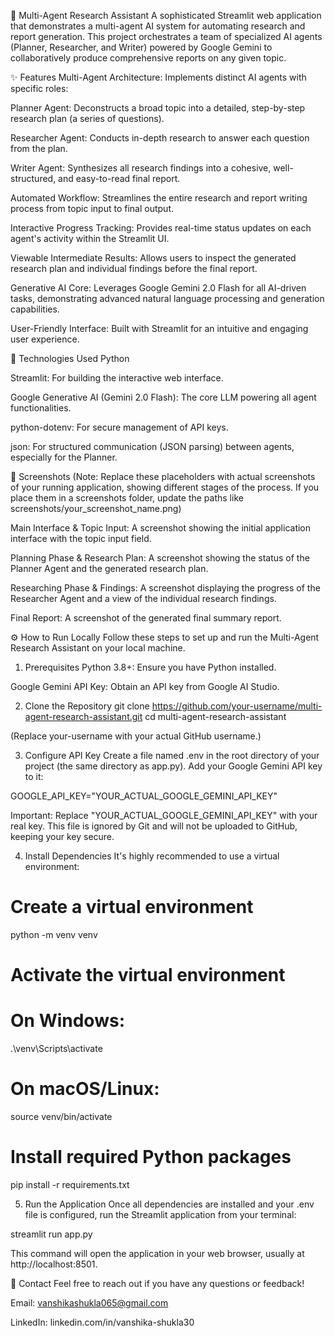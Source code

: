 🤖 Multi-Agent Research Assistant
A sophisticated Streamlit web application that demonstrates a multi-agent AI system for automating research and report generation. This project orchestrates a team of specialized AI agents (Planner, Researcher, and Writer) powered by Google Gemini to collaboratively produce comprehensive reports on any given topic.

✨ Features
Multi-Agent Architecture: Implements distinct AI agents with specific roles:

Planner Agent: Deconstructs a broad topic into a detailed, step-by-step research plan (a series of questions).

Researcher Agent: Conducts in-depth research to answer each question from the plan.

Writer Agent: Synthesizes all research findings into a cohesive, well-structured, and easy-to-read final report.

Automated Workflow: Streamlines the entire research and report writing process from topic input to final output.

Interactive Progress Tracking: Provides real-time status updates on each agent's activity within the Streamlit UI.

Viewable Intermediate Results: Allows users to inspect the generated research plan and individual findings before the final report.

Generative AI Core: Leverages Google Gemini 2.0 Flash for all AI-driven tasks, demonstrating advanced natural language processing and generation capabilities.

User-Friendly Interface: Built with Streamlit for an intuitive and engaging user experience.

🚀 Technologies Used
Python

Streamlit: For building the interactive web interface.

Google Generative AI (Gemini 2.0 Flash): The core LLM powering all agent functionalities.

python-dotenv: For secure management of API keys.

json: For structured communication (JSON parsing) between agents, especially for the Planner.

📸 Screenshots
(Note: Replace these placeholders with actual screenshots of your running application, showing different stages of the process. If you place them in a screenshots folder, update the paths like screenshots/your_screenshot_name.png)

Main Interface & Topic Input:
A screenshot showing the initial application interface with the topic input field.

Planning Phase & Research Plan:
A screenshot showing the status of the Planner Agent and the generated research plan.

Researching Phase & Findings:
A screenshot displaying the progress of the Researcher Agent and a view of the individual research findings.

Final Report:
A screenshot of the generated final summary report.

⚙️ How to Run Locally
Follow these steps to set up and run the Multi-Agent Research Assistant on your local machine.

1. Prerequisites
Python 3.8+: Ensure you have Python installed.

Google Gemini API Key: Obtain an API key from Google AI Studio.

2. Clone the Repository
git clone https://github.com/your-username/multi-agent-research-assistant.git
cd multi-agent-research-assistant

(Replace your-username with your actual GitHub username.)

3. Configure API Key
Create a file named .env in the root directory of your project (the same directory as app.py). Add your Google Gemini API key to it:

GOOGLE_API_KEY="YOUR_ACTUAL_GOOGLE_GEMINI_API_KEY"

Important: Replace "YOUR_ACTUAL_GOOGLE_GEMINI_API_KEY" with your real key. This file is ignored by Git and will not be uploaded to GitHub, keeping your key secure.

4. Install Dependencies
It's highly recommended to use a virtual environment:

# Create a virtual environment
python -m venv venv

# Activate the virtual environment
# On Windows:
.\venv\Scripts\activate
# On macOS/Linux:
source venv/bin/activate

# Install required Python packages
pip install -r requirements.txt

5. Run the Application
Once all dependencies are installed and your .env file is configured, run the Streamlit application from your terminal:

streamlit run app.py

This command will open the application in your web browser, usually at http://localhost:8501.

📧 Contact
Feel free to reach out if you have any questions or feedback!

Email: vanshikashukla065@gmail.com

LinkedIn: linkedin.com/in/vanshika-shukla30